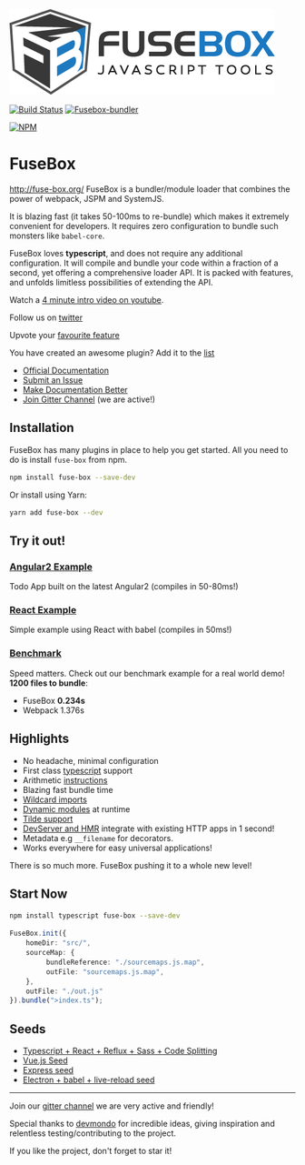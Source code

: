 ![logo](logo.png)


[![Build Status](https://travis-ci.org/fuse-box/fuse-box.svg?branch=master)](https://travis-ci.org/fuse-box/fuse-box)
[![Fusebox-bundler](https://img.shields.io/badge/gitter-join%20chat%20%E2%86%92-brightgreen.svg)](https://gitter.im/fusebox-bundler/Lobby)


[![NPM](https://nodei.co/npm/fuse-box.png?downloads=true)](https://nodei.co/npm/fuse-box/)


# FuseBox
http://fuse-box.org/
FuseBox is a bundler/module loader that combines the power of webpack, JSPM and SystemJS. 

It is blazing fast (it takes 50-100ms to re-bundle) which makes it extremely convenient for developers. It requires zero configuration to bundle such monsters like `babel-core`.

FuseBox loves __typescript__, and does not require any additional configuration. It will compile and bundle your code within a fraction of a second, yet offering a comprehensive loader API. It is packed with features, and unfolds limitless possibilities of extending the API.

Watch a [4 minute intro video on youtube](https://www.youtube.com/watch?v=gCfWVRsWoKA).

Follow us on [twitter](https://twitter.com/FuseBoxJS)

Upvote your [favourite feature](https://productpains.com/product/fusebox)

You have created an awesome plugin? Add it to the [list](https://github.com/fuse-box/fuse-box/blob/master/docs/third-party-plugins.md)



- [Official Documentation](http://fuse-box.org/)
- [Submit an Issue](https://github.com/fuse-box/fuse-box/issues/new)
- [Make Documentation Better](https://github.com/fuse-box/fuse-box/tree/master/docs)
- [Join Gitter Channel](https://gitter.im/fusebox-bundler/Lobby) (we are active!)


## Installation

FuseBox has many plugins in place to help you get started. All you need to do is install `fuse-box` from npm.

```bash
npm install fuse-box --save-dev
```

Or install using Yarn:

```bash
yarn add fuse-box --dev
```

## Try it out!

### [Angular2 Example](https://github.com/fuse-box/angular2-example)

Todo App built on the latest Angular2 (compiles in 50-80ms!)

### [React Example](https://github.com/fuse-box/react-example)

Simple example using React with babel (compiles in 50ms!)

### [Benchmark](https://github.com/fuse-box/benchmark)

Speed matters. Check out our benchmark example for a real world demo! 
__1200 files to bundle__:

* FuseBox __0.234s__
* Webpack 1.376s


## Highlights

* No headache, minimal configuration
* First class [typescript](http://fuse-box.org/#typescript) support
* Arithmetic [instructions](http://fuse-box.org/#arithmetic-instructions)
* Blazing fast bundle time
* [Wildcard imports](http://fuse-box.org/#wildcard-import)
* [Dynamic modules](http://fuse-box.org/#dynamic-modules) at runtime
* [Tilde support](http://fuse-box.org/#point-to-the-root)
* [DevServer and HMR](http://fuse-box.org/#dev-server-and-hmr) integrate with existing HTTP apps in 1 second!
* Metadata e.g `__filename` for decorators.
* Works everywhere for easy universal applications!

There is so much more. FuseBox pushing it to a whole new level!

## Start Now

```bash
npm install typescript fuse-box --save-dev
```

```ts
FuseBox.init({
    homeDir: "src/",
    sourceMap: {
         bundleReference: "./sourcemaps.js.map",
         outFile: "sourcemaps.js.map",
    },
    outFile: "./out.js"
}).bundle(">index.ts");
```

## Seeds

* [Typescript + React + Reflux + Sass + Code Splitting](https://github.com/fuse-box/fuse-box-ts-react-reflux-seed)
* [Vue.js Seed](https://github.com/fuse-box/fuse-box-vue-seed) 
* [Express seed](https://github.com/fuse-box/fuse-box-express-seed)
* [Electron + babel + live-reload seed](https://github.com/fuse-box/electron-fuse-box-babel-live-reload-boilerplate)

---
Join our [gitter channel](https://gitter.im/fusebox-bundler/Lobby) we are very active and friendly!

Special thanks to [devmondo](https://github.com/devmondo) for incredible ideas, giving inspiration and relentless testing/contributing to the project.  

If you like the project, don't forget to star it!

